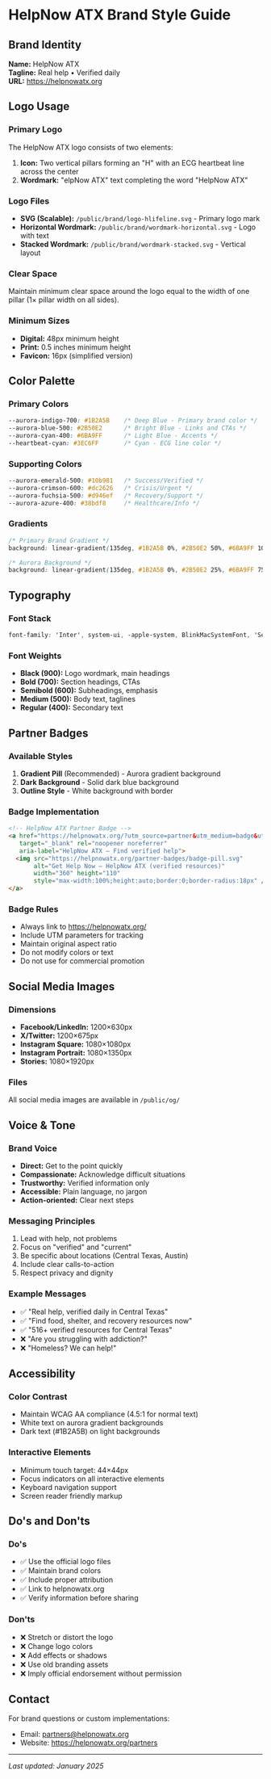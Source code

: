 # HelpNow ATX Brand Style Guide

## Brand Identity

**Name:** HelpNow ATX  
**Tagline:** Real help • Verified daily  
**URL:** https://helpnowatx.org

## Logo Usage

### Primary Logo
The HelpNow ATX logo consists of two elements:
1. **Icon:** Two vertical pillars forming an "H" with an ECG heartbeat line across the center
2. **Wordmark:** "elpNow ATX" text completing the word "HelpNow ATX"

### Logo Files
- **SVG (Scalable):** `/public/brand/logo-hlifeline.svg` - Primary logo mark
- **Horizontal Wordmark:** `/public/brand/wordmark-horizontal.svg` - Logo with text
- **Stacked Wordmark:** `/public/brand/wordmark-stacked.svg` - Vertical layout

### Clear Space
Maintain minimum clear space around the logo equal to the width of one pillar (1× pillar width on all sides).

### Minimum Sizes
- **Digital:** 48px minimum height
- **Print:** 0.5 inches minimum height
- **Favicon:** 16px (simplified version)

## Color Palette

### Primary Colors
```css
--aurora-indigo-700: #1B2A5B    /* Deep Blue - Primary brand color */
--aurora-blue-500: #2B50E2      /* Bright Blue - Links and CTAs */
--aurora-cyan-400: #6BA9FF      /* Light Blue - Accents */
--heartbeat-cyan: #3EC6FF       /* Cyan - ECG line color */
```

### Supporting Colors
```css
--aurora-emerald-500: #10b981   /* Success/Verified */
--aurora-crimson-600: #dc2626   /* Crisis/Urgent */
--aurora-fuchsia-500: #d946ef   /* Recovery/Support */
--aurora-azure-400: #38bdf8     /* Healthcare/Info */
```

### Gradients
```css
/* Primary Brand Gradient */
background: linear-gradient(135deg, #1B2A5B 0%, #2B50E2 50%, #6BA9FF 100%);

/* Aurora Background */
background: linear-gradient(135deg, #1B2A5B 0%, #2B50E2 25%, #6BA9FF 75%, #3EC6FF 100%);
```

## Typography

### Font Stack
```css
font-family: 'Inter', system-ui, -apple-system, BlinkMacSystemFont, 'Segoe UI', Roboto, sans-serif;
```

### Font Weights
- **Black (900):** Logo wordmark, main headings
- **Bold (700):** Section headings, CTAs
- **Semibold (600):** Subheadings, emphasis
- **Medium (500):** Body text, taglines
- **Regular (400):** Secondary text

## Partner Badges

### Available Styles
1. **Gradient Pill** (Recommended) - Aurora gradient background
2. **Dark Background** - Solid dark blue background
3. **Outline Style** - White background with border

### Badge Implementation
```html
<!-- HelpNow ATX Partner Badge -->
<a href="https://helpnowatx.org/?utm_source=partner&utm_medium=badge&utm_campaign=backlink"
   target="_blank" rel="noopener noreferrer"
   aria-label="HelpNow ATX — Find verified help">
  <img src="https://helpnowatx.org/partner-badges/badge-pill.svg"
       alt="Get Help Now — HelpNow ATX (verified resources)"
       width="360" height="110"
       style="max-width:100%;height:auto;border:0;border-radius:18px" />
</a>
```

### Badge Rules
- Always link to https://helpnowatx.org/
- Include UTM parameters for tracking
- Maintain original aspect ratio
- Do not modify colors or text
- Do not use for commercial promotion

## Social Media Images

### Dimensions
- **Facebook/LinkedIn:** 1200×630px
- **X/Twitter:** 1200×675px
- **Instagram Square:** 1080×1080px
- **Instagram Portrait:** 1080×1350px
- **Stories:** 1080×1920px

### Files
All social media images are available in `/public/og/`

## Voice & Tone

### Brand Voice
- **Direct:** Get to the point quickly
- **Compassionate:** Acknowledge difficult situations
- **Trustworthy:** Verified information only
- **Accessible:** Plain language, no jargon
- **Action-oriented:** Clear next steps

### Messaging Principles
1. Lead with help, not problems
2. Focus on "verified" and "current"
3. Be specific about locations (Central Texas, Austin)
4. Include clear calls-to-action
5. Respect privacy and dignity

### Example Messages
- ✅ "Real help, verified daily in Central Texas"
- ✅ "Find food, shelter, and recovery resources now"
- ✅ "516+ verified resources for Central Texas"
- ❌ "Are you struggling with addiction?"
- ❌ "Homeless? We can help!"

## Accessibility

### Color Contrast
- Maintain WCAG AA compliance (4.5:1 for normal text)
- White text on aurora gradient backgrounds
- Dark text (#1B2A5B) on light backgrounds

### Interactive Elements
- Minimum touch target: 44×44px
- Focus indicators on all interactive elements
- Keyboard navigation support
- Screen reader friendly markup

## Do's and Don'ts

### Do's
- ✅ Use the official logo files
- ✅ Maintain brand colors
- ✅ Include proper attribution
- ✅ Link to helpnowatx.org
- ✅ Verify information before sharing

### Don'ts
- ❌ Stretch or distort the logo
- ❌ Change logo colors
- ❌ Add effects or shadows
- ❌ Use old branding assets
- ❌ Imply official endorsement without permission

## Contact

For brand questions or custom implementations:
- Email: partners@helpnowatx.org
- Website: https://helpnowatx.org/partners

---

*Last updated: January 2025*